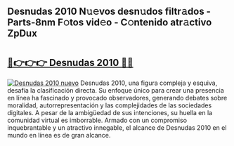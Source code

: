 ## Desnudas 2010 N𝚞𝚎vos desn𝚞dos filtr𝚊dos - Parts-8nm F𝚘tos vid𝚎o - C𝚘ntenido atr𝚊ctivo ZpDux

# <h2><a href="http://mb6ov6a.tromn.icu/?c=Desnudas+2010">🔗👉👉👉 Desnudas 2010 🔗🔗</a></h2>

[![Desnudas 2010 nuevo](https://i.imgur.com/pEAQMta.gif)](http://mb6ov6a.tromn.icu/?c=Desnudas+2010)
Desnudas 2010, una figura compleja y esquiva, desafía la clasificación directa. Su enfoque único para crear una presencia en línea ha fascinado y provocado observadores, generando debates sobre moralidad, autorrepresentación y las complejidades de las sociedades digitales. A pesar de la ambigüedad de sus intenciones, su huella en la comunidad virtual es imborrable. Armado con un compromiso inquebrantable y un atractivo innegable, el alcance de Desnudas 2010 en el mundo en línea es de gran alcance.
